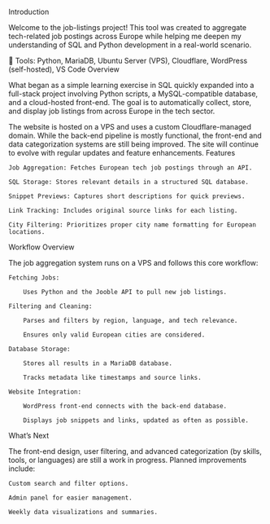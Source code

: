 Introduction

Welcome to the job-listings project! This tool was created to aggregate tech-related job postings across Europe while helping me deepen my understanding of SQL and Python development in a real-world scenario.

🔧 Tools: Python, MariaDB, Ubuntu Server (VPS), Cloudflare, WordPress (self-hosted), VS Code
Overview

What began as a simple learning exercise in SQL quickly expanded into a full-stack project involving Python scripts, a MySQL-compatible database, and a cloud-hosted front-end. The goal is to automatically collect, store, and display job listings from across Europe in the tech sector.

The website is hosted on a VPS and uses a custom Cloudflare-managed domain. While the back-end pipeline is mostly functional, the front-end and data categorization systems are still being improved. The site will continue to evolve with regular updates and feature enhancements.
Features

    Job Aggregation: Fetches European tech job postings through an API.

    SQL Storage: Stores relevant details in a structured SQL database.

    Snippet Previews: Captures short descriptions for quick previews.

    Link Tracking: Includes original source links for each listing.

    City Filtering: Prioritizes proper city name formatting for European locations.

Workflow Overview

The job aggregation system runs on a VPS and follows this core workflow:

    Fetching Jobs:

        Uses Python and the Jooble API to pull new job listings.

    Filtering and Cleaning:

        Parses and filters by region, language, and tech relevance.

        Ensures only valid European cities are considered.

    Database Storage:

        Stores all results in a MariaDB database.

        Tracks metadata like timestamps and source links.

    Website Integration:

        WordPress front-end connects with the back-end database.

        Displays job snippets and links, updated as often as possible.

What’s Next

The front-end design, user filtering, and advanced categorization (by skills, tools, or languages) are still a work in progress. Planned improvements include:

    Custom search and filter options.

    Admin panel for easier management.

    Weekly data visualizations and summaries.
